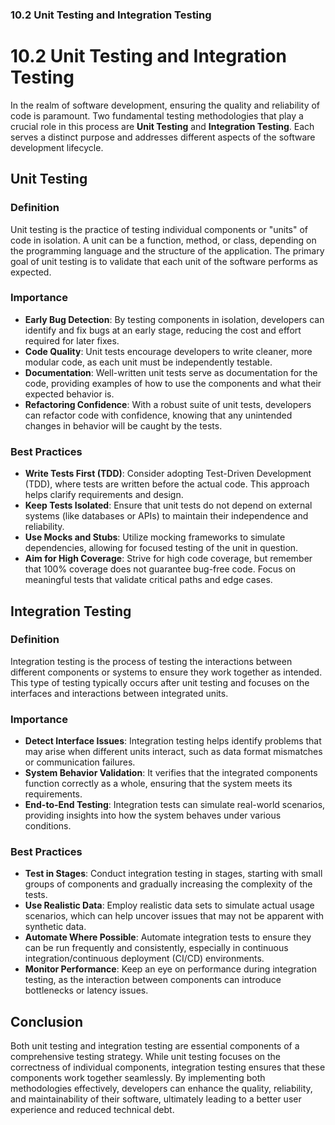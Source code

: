 ### 10.2 Unit Testing and Integration Testing

# 10.2 Unit Testing and Integration Testing

In the realm of software development, ensuring the quality and reliability of code is paramount. Two fundamental testing methodologies that play a crucial role in this process are **Unit Testing** and **Integration Testing**. Each serves a distinct purpose and addresses different aspects of the software development lifecycle.

## Unit Testing

### Definition
Unit testing is the practice of testing individual components or "units" of code in isolation. A unit can be a function, method, or class, depending on the programming language and the structure of the application. The primary goal of unit testing is to validate that each unit of the software performs as expected.

### Importance
- **Early Bug Detection**: By testing components in isolation, developers can identify and fix bugs at an early stage, reducing the cost and effort required for later fixes.
- **Code Quality**: Unit tests encourage developers to write cleaner, more modular code, as each unit must be independently testable.
- **Documentation**: Well-written unit tests serve as documentation for the code, providing examples of how to use the components and what their expected behavior is.
- **Refactoring Confidence**: With a robust suite of unit tests, developers can refactor code with confidence, knowing that any unintended changes in behavior will be caught by the tests.

### Best Practices
- **Write Tests First (TDD)**: Consider adopting Test-Driven Development (TDD), where tests are written before the actual code. This approach helps clarify requirements and design.
- **Keep Tests Isolated**: Ensure that unit tests do not depend on external systems (like databases or APIs) to maintain their independence and reliability.
- **Use Mocks and Stubs**: Utilize mocking frameworks to simulate dependencies, allowing for focused testing of the unit in question.
- **Aim for High Coverage**: Strive for high code coverage, but remember that 100% coverage does not guarantee bug-free code. Focus on meaningful tests that validate critical paths and edge cases.

## Integration Testing

### Definition
Integration testing is the process of testing the interactions between different components or systems to ensure they work together as intended. This type of testing typically occurs after unit testing and focuses on the interfaces and interactions between integrated units.

### Importance
- **Detect Interface Issues**: Integration testing helps identify problems that may arise when different units interact, such as data format mismatches or communication failures.
- **System Behavior Validation**: It verifies that the integrated components function correctly as a whole, ensuring that the system meets its requirements.
- **End-to-End Testing**: Integration tests can simulate real-world scenarios, providing insights into how the system behaves under various conditions.

### Best Practices
- **Test in Stages**: Conduct integration testing in stages, starting with small groups of components and gradually increasing the complexity of the tests.
- **Use Realistic Data**: Employ realistic data sets to simulate actual usage scenarios, which can help uncover issues that may not be apparent with synthetic data.
- **Automate Where Possible**: Automate integration tests to ensure they can be run frequently and consistently, especially in continuous integration/continuous deployment (CI/CD) environments.
- **Monitor Performance**: Keep an eye on performance during integration testing, as the interaction between components can introduce bottlenecks or latency issues.

## Conclusion

Both unit testing and integration testing are essential components of a comprehensive testing strategy. While unit testing focuses on the correctness of individual components, integration testing ensures that these components work together seamlessly. By implementing both methodologies effectively, developers can enhance the quality, reliability, and maintainability of their software, ultimately leading to a better user experience and reduced technical debt.